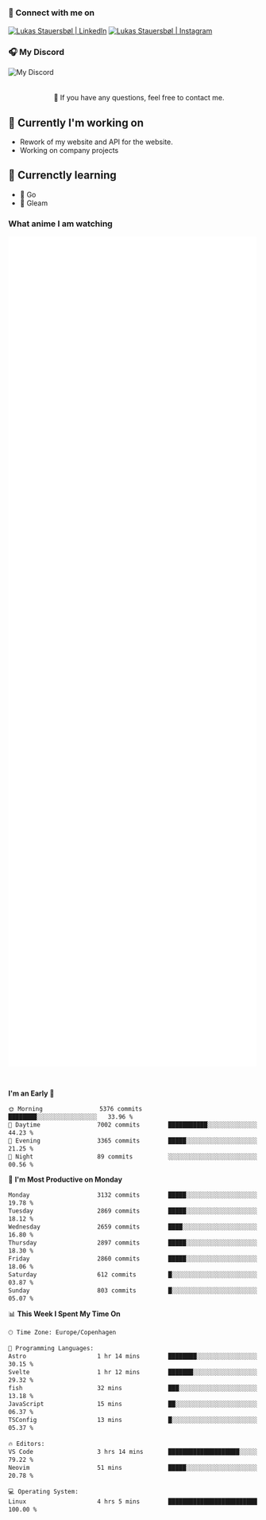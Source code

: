 ### 🔗 Connect with me on
<a href="https://www.instagram.com/lukas_stauersbol" target="_blank"><img align="center" src="https://raw.githubusercontent.com/stauersbol/stauersbol/main/images/instagram.svg" alt="Lukas Stauersbøl | LinkedIn" width="30px"/></a>
<a href="https://www.linkedin.com/in/lukas-stauersbol/" target="_blank"><img align="center" src="https://raw.githubusercontent.com/stauersbol/stauersbol/main/images/linkedin.svg" alt="Lukas Stauersbøl | Instagram" width="30px"/></a>

<p align="center">
 <h3>🎧 My Discord</h3>
 <img align="left" height="55px" src="https://discord.c99.nl/widget/theme-2/147806323323568128.png" alt="My Discord" />
</p>

<br/>
<br/>
<br/>
💬 If you have any questions, feel free to contact me.

## 🔭 Currently I'm working on
- Rework of my website and API for the website.
- Working on company projects
 
## 🌱 Currenctly learning
- 💙 Go
- 💜 Gleam

### What anime I am watching
<a href="https://anilist.co/user/slashiy/" align="center"><img align="center" width="500px" src="metrics.plugin.personal.anilist.svg" /></a>

<br/>

<!--START_SECTION:waka-->
**I'm an Early 🐤** 

```text
🌞 Morning                5376 commits        ████████░░░░░░░░░░░░░░░░░   33.96 % 
🌆 Daytime                7002 commits        ███████████░░░░░░░░░░░░░░   44.23 % 
🌃 Evening                3365 commits        █████░░░░░░░░░░░░░░░░░░░░   21.25 % 
🌙 Night                  89 commits          ░░░░░░░░░░░░░░░░░░░░░░░░░   00.56 % 
```
📅 **I'm Most Productive on Monday** 

```text
Monday                   3132 commits        █████░░░░░░░░░░░░░░░░░░░░   19.78 % 
Tuesday                  2869 commits        █████░░░░░░░░░░░░░░░░░░░░   18.12 % 
Wednesday                2659 commits        ████░░░░░░░░░░░░░░░░░░░░░   16.80 % 
Thursday                 2897 commits        █████░░░░░░░░░░░░░░░░░░░░   18.30 % 
Friday                   2860 commits        █████░░░░░░░░░░░░░░░░░░░░   18.06 % 
Saturday                 612 commits         █░░░░░░░░░░░░░░░░░░░░░░░░   03.87 % 
Sunday                   803 commits         █░░░░░░░░░░░░░░░░░░░░░░░░   05.07 % 
```


📊 **This Week I Spent My Time On** 

```text
🕑︎ Time Zone: Europe/Copenhagen

💬 Programming Languages: 
Astro                    1 hr 14 mins        ████████░░░░░░░░░░░░░░░░░   30.15 % 
Svelte                   1 hr 12 mins        ███████░░░░░░░░░░░░░░░░░░   29.32 % 
fish                     32 mins             ███░░░░░░░░░░░░░░░░░░░░░░   13.18 % 
JavaScript               15 mins             ██░░░░░░░░░░░░░░░░░░░░░░░   06.37 % 
TSConfig                 13 mins             █░░░░░░░░░░░░░░░░░░░░░░░░   05.37 % 

🔥 Editors: 
VS Code                  3 hrs 14 mins       ████████████████████░░░░░   79.22 % 
Neovim                   51 mins             █████░░░░░░░░░░░░░░░░░░░░   20.78 % 

💻 Operating System: 
Linux                    4 hrs 5 mins        █████████████████████████   100.00 % 
```


<!--END_SECTION:waka-->
